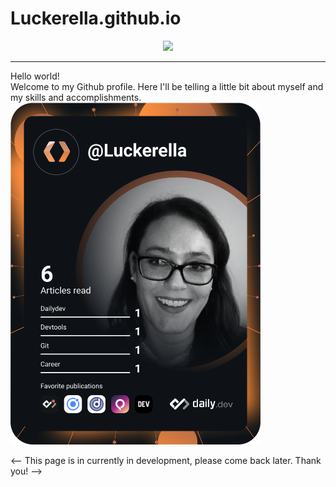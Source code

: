 # Luckerella.github.io

<div align="center">
  <a href="https://skillicons.dev">
    <img src="https://skillicons.dev/icons?i=html,css,php,js,jquery,nodejs,react,ruby,rails,mysql,regex,bash,mongodb,bootstrap,sass,ae,ai,ps,pr,autocad,docker,wordpress,linkedin,discord,github,stackoverflow,twitter,instagram&perline=14" />
  </a>
</div>
<hr />
<div>
  <span width="50%">Hello world!<br />Welcome to my Github profile. Here I'll be telling a little bit about myself and my skills and accomplishments. 
  </span>
  <span width="50%">
    <a href="https://app.daily.dev/DailyDevTips"><img src="https://github.com/Luckerella/Luckerella.github.io/blob/master/devcard.svg" width="400" alt="Sharon's Dev Card"/></a>
  </a>
  </span>
</div>



<-- This page is in currently in development, please come back later. Thank you! -->
